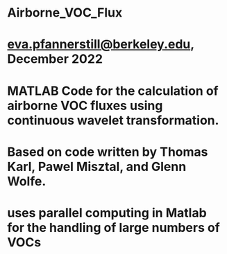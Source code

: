 # Airborne_VOC_Flux
# eva.pfannerstill@berkeley.edu, December 2022
# MATLAB Code for the calculation of airborne VOC fluxes using continuous wavelet transformation.
# Based on code written by Thomas Karl, Pawel Misztal, and Glenn Wolfe.
#  uses parallel computing in Matlab for the handling of large numbers of VOCs 
